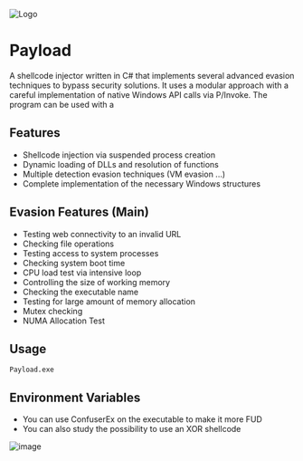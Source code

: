 
![Logo](https://media.licdn.com/dms/image/v2/D4D12AQEa_J0dinoDtA/article-cover_image-shrink_720_1280/article-cover_image-shrink_720_1280/0/1721187455024?e=2147483647&v=beta&t=OtHRrGsNAtI5sZkYV9Uu0D-Q8JAcbUYymXGepoRxwQs)


# Payload

A shellcode injector written in C# that implements several advanced evasion techniques to bypass security solutions. It uses a modular approach with a careful implementation of native Windows API calls via P/Invoke. The program can be used with a 
## Features

- Shellcode injection via suspended process creation
- Dynamic loading of DLLs and resolution of functions
- Multiple detection evasion techniques (VM evasion ...)
- Complete implementation of the necessary Windows structures

## Evasion Features (Main)

- Testing web connectivity to an invalid URL
- Checking file operations
- Testing access to system processes
- Checking system boot time
- CPU load test via intensive loop
- Controlling the size of working memory
- Checking the executable name
- Testing for large amount of memory allocation
- Mutex checking
- NUMA Allocation Test
## Usage

```
Payload.exe
```


## Environment Variables

- You can use ConfuserEx on the executable to make it more FUD 
- You can also study the possibility to use an XOR shellcode

![image](https://github.com/user-attachments/assets/52dcdd6f-ab22-4797-aaeb-338f99977d63)
